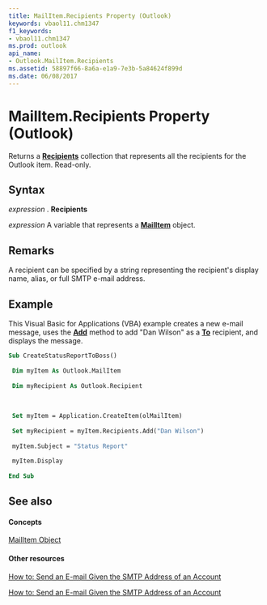 ```yaml
---
title: MailItem.Recipients Property (Outlook)
keywords: vbaol11.chm1347
f1_keywords:
- vbaol11.chm1347
ms.prod: outlook
api_name:
- Outlook.MailItem.Recipients
ms.assetid: 58897f66-8a6a-e1a9-7e3b-5a84624f899d
ms.date: 06/08/2017
---
```



# MailItem.Recipients Property (Outlook)

Returns a **[Recipients](recipients-object-outlook.md)** collection that represents all the recipients for the Outlook item. Read-only.


## Syntax

 _expression_ . **Recipients**

 _expression_ A variable that represents a **[MailItem](mailitem-object-outlook.md)** object.


## Remarks

A recipient can be specified by a string representing the recipient's display name, alias, or full SMTP e-mail address.


## Example

This Visual Basic for Applications (VBA) example creates a new e-mail message, uses the **[Add](recipients-add-method-outlook.md)** method to add "Dan Wilson" as a **[To](mailitem-to-property-outlook.md)** recipient, and displays the message.


```vb
Sub CreateStatusReportToBoss() 
 
 Dim myItem As Outlook.MailItem 
 
 Dim myRecipient As Outlook.Recipient 
 
 
 
 Set myItem = Application.CreateItem(olMailItem) 
 
 Set myRecipient = myItem.Recipients.Add("Dan Wilson") 
 
 myItem.Subject = "Status Report" 
 
 myItem.Display 
 
End Sub
```


## See also


#### Concepts


[MailItem Object](mailitem-object-outlook.md)
#### Other resources


[How to: Send an E-mail Given the SMTP Address of an Account](http://msdn.microsoft.com/library/97406049-f63a-0c1d-9b3f-57bf48afc4be%28Office.15%29.aspx)

[How to: Send an E-mail Given the SMTP Address of an Account](http://msdn.microsoft.com/library/5e5f707d-8771-bd5f-945b-58537732d99a%28Office.15%29.aspx)

